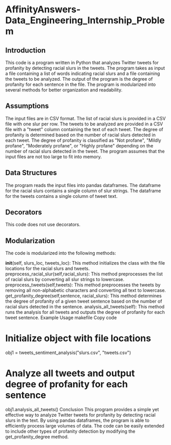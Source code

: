 # AffinityAnswers-Data_Engineering_Internship_Problem
## Introduction
This code is a program written in Python that analyzes Twitter tweets for profanity by detecting racial slurs in the tweets. The program takes as input a file containing a list of words indicating racial slurs and a file containing the tweets to be analyzed. The output of the program is the degree of profanity for each sentence in the file. The program is modularized into several methods for better organization and readability.

## Assumptions
The input files are in CSV format.
The list of racial slurs is provided in a CSV file with one slur per row.
The tweets to be analyzed are provided in a CSV file with a "tweet" column containing the text of each tweet.
The degree of profanity is determined based on the number of racial slurs detected in each tweet.
The degree of profanity is classified as "Not profane", "Mildly profane", "Moderately profane", or "Highly profane" depending on the number of racial slurs detected in the tweet.
The program assumes that the input files are not too large to fit into memory.

## Data Structures
The program reads the input files into pandas dataframes. The dataframe for the racial slurs contains a single column of slur strings. The dataframe for the tweets contains a single column of tweet text.

## Decorators
This code does not use decorators.

## Modularization
The code is modularized into the following methods:

__init__(self, slurs_loc, tweets_loc): This method initializes the class with the file locations for the racial slurs and tweets.
preprocess_racial_slur(self,racial_slurs): This method preprocesses the list of racial slurs by converting all slur strings to lowercase.
preprocess_tweets(self,tweets): This method preprocesses the tweets by removing all non-alphabetic characters and converting all text to lowercase.
get_profanity_degree(self,sentence, racial_slurs): This method determines the degree of profanity of a given tweet sentence based on the number of racial slurs detected in the sentence.
analysis_all_tweets(self): This method runs the analysis for all tweets and outputs the degree of profanity for each tweet sentence.
Example Usage
makefile
Copy code
# Initialize object with file locations
obj1 = tweets_sentiment_analysis("slurs.csv", "tweets.csv")

# Analyze all tweets and output degree of profanity for each sentence
obj1.analysis_all_tweets()
Conclusion
This program provides a simple yet effective way to analyze Twitter tweets for profanity by detecting racial slurs in the text. By using pandas dataframes, the program is able to efficiently process large volumes of data. The code can be easily extended to include other types of profanity detection by modifying the get_profanity_degree method.
